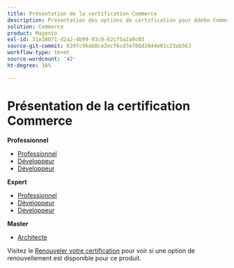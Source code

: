 ```yaml
---
title: Présentation de la certification Commerce
description: Présentation des options de certification pour Adobe Commerce
solution: Commerce
product: Magento
exl-id: 31e38071-d2a2-4b99-93c0-62cf5a2a9c03
source-git-commit: 6397c96ab0ce2ecf6cd7e70bd2044e01c23ab563
workflow-type: tm+mt
source-wordcount: '42'
ht-degree: 16%

---
```


# Présentation de la certification Commerce

**Professionnel**

* [Professionnel](/help/certifications/ac/ac-p-business.md) <!--AD0-E712-->
* [Développeur](/help/certifications/ac/ac-p-developer.md) <!--AD0-E717-->
* [Développeur](/help/certifications/ac/ac-p-fedeveloper.md) <!--AD0-E719-->

**Expert**

* [Professionnel](/help/certifications/ac/ac-e-business.md) <!--AD0-E708-->
* [Développeur](/help/certifications/ac/ac-e-developer.md) <!--AD0-E716-->
* [Développeur](/help/certifications/ac/ac-e-fedeveloper.md) <!--AD0-E710-->

**Master**

* [Architecte](/help/certifications/ac/ac-m-architect.md) <!--AD0-E718-->

Visitez le [Renouveler votre certification](/help/certifications/renew.md) pour voir si une option de renouvellement est disponible pour ce produit.
